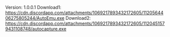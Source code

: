 Version: 1.0.0.1
Download1: https://cdn.discordapp.com/attachments/1069217893432172605/1120564406275805244/AutoEmu.exe
Download2: https://cdn.discordapp.com/attachments/1069217893432172605/1120451579431108748/autocapture.exe
